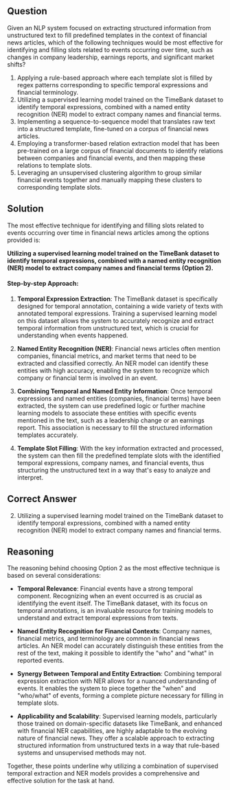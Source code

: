 ## Question
Given an NLP system focused on extracting structured information from unstructured text to fill predefined templates in the context of financial news articles, which of the following techniques would be most effective for identifying and filling slots related to events occurring over time, such as changes in company leadership, earnings reports, and significant market shifts?

1. Applying a rule-based approach where each template slot is filled by regex patterns corresponding to specific temporal expressions and financial terminology.
2. Utilizing a supervised learning model trained on the TimeBank dataset to identify temporal expressions, combined with a named entity recognition (NER) model to extract company names and financial terms.
3. Implementing a sequence-to-sequence model that translates raw text into a structured template, fine-tuned on a corpus of financial news articles.
4. Employing a transformer-based relation extraction model that has been pre-trained on a large corpus of financial documents to identify relations between companies and financial events, and then mapping these relations to template slots.
5. Leveraging an unsupervised clustering algorithm to group similar financial events together and manually mapping these clusters to corresponding template slots.

## Solution
The most effective technique for identifying and filling slots related to events occurring over time in financial news articles among the options provided is:

**Utilizing a supervised learning model trained on the TimeBank dataset to identify temporal expressions, combined with a named entity recognition (NER) model to extract company names and financial terms (Option 2).**

#### Step-by-step Approach:
1. **Temporal Expression Extraction**: The TimeBank dataset is specifically designed for temporal annotation, containing a wide variety of texts with annotated temporal expressions. Training a supervised learning model on this dataset allows the system to accurately recognize and extract temporal information from unstructured text, which is crucial for understanding when events happened.
   
2. **Named Entity Recognition (NER)**: Financial news articles often mention companies, financial metrics, and market terms that need to be extracted and classified correctly. An NER model can identify these entities with high accuracy, enabling the system to recognize which company or financial term is involved in an event.
   
3. **Combining Temporal and Named Entity Information**: Once temporal expressions and named entities (companies, financial terms) have been extracted, the system can use predefined logic or further machine learning models to associate these entities with specific events mentioned in the text, such as a leadership change or an earnings report. This association is necessary to fill the structured information templates accurately.
   
4. **Template Slot Filling**: With the key information extracted and processed, the system can then fill the predefined template slots with the identified temporal expressions, company names, and financial events, thus structuring the unstructured text in a way that's easy to analyze and interpret.

## Correct Answer
2. Utilizing a supervised learning model trained on the TimeBank dataset to identify temporal expressions, combined with a named entity recognition (NER) model to extract company names and financial terms.

## Reasoning
The reasoning behind choosing Option 2 as the most effective technique is based on several considerations:

- **Temporal Relevance**: Financial events have a strong temporal component. Recognizing when an event occurred is as crucial as identifying the event itself. The TimeBank dataset, with its focus on temporal annotations, is an invaluable resource for training models to understand and extract temporal expressions from texts.

- **Named Entity Recognition for Financial Contexts**: Company names, financial metrics, and terminology are common in financial news articles. An NER model can accurately distinguish these entities from the rest of the text, making it possible to identify the "who" and "what" in reported events.

- **Synergy Between Temporal and Entity Extraction**: Combining temporal expression extraction with NER allows for a nuanced understanding of events. It enables the system to piece together the "when" and "who/what" of events, forming a complete picture necessary for filling in template slots.

- **Applicability and Scalability**: Supervised learning models, particularly those trained on domain-specific datasets like TimeBank, and enhanced with financial NER capabilities, are highly adaptable to the evolving nature of financial news. They offer a scalable approach to extracting structured information from unstructured texts in a way that rule-based systems and unsupervised methods may not.

Together, these points underline why utilizing a combination of supervised temporal extraction and NER models provides a comprehensive and effective solution for the task at hand.